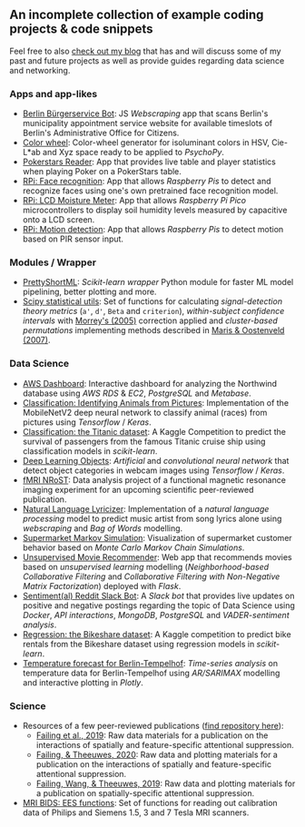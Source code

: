 ## An incomplete collection of example coding projects & code snippets  

Feel free to also [check out my blog](https://blog.michelfailing.de) that has and will discuss some of my past and future projects as well as provide guides regarding data science and networking.

### Apps and app-likes
- [Berlin Bürgerservice Bot](https://github.com/MichlF/berlin_buergerservice_bot): JS *Webscraping* app that scans Berlin's municipality appointment service website for available timeslots of Berlin's Administrative Office for Citizens.
- [Color wheel](https://github.com/MichlF/misc/blob/master/colors_colorwheel): Color-wheel generator for isoluminant colors in HSV, Cie-L*ab and Xyz space ready to be applied to *PsychoPy*.
- [Pokerstars Reader](https://github.com/MichlF/pokerstars_reader): App that provides live table and player statistics when playing Poker on a PokerStars table.
- [RPi: Face recognition](): App that allows *Raspberry Pis* to detect and recognize faces using one's own pretrained face recognition model.
- [RPi: LCD Moisture Meter](https://github.com/MichlF/moisture_meter): App that allows *Raspberry Pi Pico* microcontrollers to display soil humidity levels measured by capacitive onto a LCD screen.
- [RPi: Motion detection](): App that allows *Raspberry Pis* to detect motion based on PIR sensor input.

### Modules / Wrapper
- [PrettyShortML](https://github.com/MichlF/PrettyShortML): *Scikit-learn wrapper* Python module for faster ML model pipelining, better plotting and more.
- [Scipy statistical utils](https://github.com/MichlF/misc/tree/master/statistics): Set of functions for calculating *signal-detection theory metrics* (`a'`, `d'`, `Beta` and `criterion`), *within-subject confidence intervals* with [Morrey's (2005)](https://tqmp.org/RegularArticles/vol04-2/p061/p061.pdf) correction applied and *cluster-based permutations* implementing methods described in [Maris & Oostenveld (2007)](https://www.sciencedirect.com/science/article/abs/pii/S0165027007001707).


### Data Science
- [AWS Dashboard](): Interactive dashboard for analyzing the Northwind database using *AWS* *RDS* & *EC2*, *PostgreSQL* and *Metabase*.
- [Classification: Identifying Animals from Pictures](): Implementation of the MobileNetV2 deep neural network to classify animal (races) from pictures using *Tensorflow* / *Keras*.
- [Classification: the Titanic dataset](): A Kaggle Competition to predict the survival of passengers from the famous Titanic cruise ship using classification models in *scikit-learn*.
- [Deep Learning Objects](): *Artificial* and *convolutional neural network* that detect object categories in webcam images using *Tensorflow* / *Keras*.
- [fMRI NRoST](): Data analysis project of a functional magnetic resonance imaging experiment for an upcoming scientific peer-reviewed publication.
- [Natural Language Lyricizer](): Implementation of a *natural language processing* model to predict music artist from song lyrics alone using *webscraping* and *Bag of Words* modelling.
- [Supermarket Markov Simulation](): Visualization of supermarket customer behavior based on *Monte Carlo Markov Chain Simulations*.
- [Unsupervised Movie Recommender](): Web app that recommends movies based on *unsupervised learning* modelling (*Neighborhood-based Collaborative Filtering* and *Collaborative Filtering with Non-Negative Matrix Factorization*) deployed with *Flask*.
- [Sentiment(al) Reddit Slack Bot](): A *Slack bot* that provides live updates on positive and negative postings regarding the topic of Data Science using *Docker*, *API interactions*, *MongoDB*, *PostgreSQL* and *VADER-sentiment analysis*.
- [Regression: the Bikeshare dataset](): A Kaggle competition to predict bike rentals from the Bikeshare dataset using regression models in *scikit-learn*.
- [Temperature forecast for Berlin-Tempelhof](): *Time-series analysis* on temperature data for Berlin-Tempelhof using *AR/SARIMAX* modelling and interactive plotting in *Plotly*.

### Science
- Resources of a few peer-reviewed publications ([find repository here](https://github.com/MichlF/science_projects)):
  - [Failing et al., 2019](https://github.com/MichlF/science_projects/tree/master/StatisticalRegularitiesInduceSpatialFeatureSpecificSuppression): Raw data materials for a publication on the interactions of spatially and feature-specific attentional suppression.
  - [Failing, & Theeuwes, 2020](https://github.com/MichlF/science_projects/tree/master/MoreCaptureMoreSuppression): Raw data and plotting materials for a publication on the interactions of spatially and feature-specific attentional suppression.
  - [Failing, Wang, & Theeuwes, 2019](https://github.com/MichlF/science_projects/tree/master/SpatialSuppressionDueToTargetActivation): Raw data and plotting materials for a publication on spatially-specific attentional suppression.
- [MRI BIDS: EES functions](https://github.com/MichlF/misc/blob/master/MRI_BIDScreator/ees_function.py): Set of functions for reading out calibration data of Philips and Siemens 1.5, 3 and 7 Tesla MRI scanners.